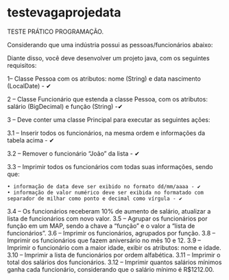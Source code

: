 # testevagaprojedata
TESTE PRÁTICO PROGRAMAÇÃO.

Considerando que uma indústria possui as pessoas/funcionários abaixo:

Diante disso, você deve desenvolver um projeto java, com os seguintes requisitos:

1– Classe Pessoa com os atributos: nome (String) e data nascimento (LocalDate) - ✔

2 – Classe Funcionário que estenda a classe Pessoa, com os atributos: salário (BigDecimal) e função (String) -✔

3 – Deve conter uma classe Principal para executar as seguintes ações:

  3.1 – Inserir todos os funcionários, na mesma ordem e informações da tabela acima - ✔
  
  3.2 – Remover o funcionário “João” da lista - ✔
  
  3.3 – Imprimir todos os funcionários com todas suas informações, sendo que:
  
    • informação de data deve ser exibido no formato dd/mm/aaaa - ✔
    • informação de valor numérico deve ser exibida no formatado com separador de milhar como ponto e decimal como vírgula - ✔
    
3.4 – Os funcionários receberam 10% de aumento de salário, atualizar a lista de funcionários com novo valor.
3.5 – Agrupar os funcionários por função em um MAP, sendo a chave a “função” e o valor a “lista de funcionários”.
3.6 – Imprimir os funcionários, agrupados por função.
3.8 – Imprimir os funcionários que fazem aniversário no mês 10 e 12.
3.9 – Imprimir o funcionário com a maior idade, exibir os atributos: nome e idade.
3.10 – Imprimir a lista de funcionários por ordem alfabética.
3.11 – Imprimir o total dos salários dos funcionários.
3.12 – Imprimir quantos salários mínimos ganha cada funcionário, considerando que o salário mínimo é R$1212.00.
